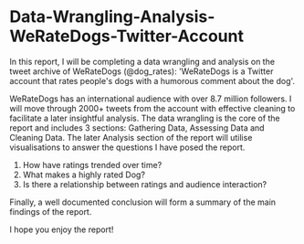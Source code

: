 # Data-Wrangling-Analysis-WeRateDogs-Twitter-Account
In this report, I will be completing a data wrangling and analysis on the tweet archive of WeRateDogs (@dog_rates): 'WeRateDogs is a Twitter account that rates people's dogs with a humorous comment about the dog'.

WeRateDogs has an international audience with over 8.7 million followers. I will move through 2000+ tweets from the account with effective cleaning to facilitate a later insightful analysis. The data wrangling is the core of the report and includes 3 sections: Gathering Data, Assessing Data and Cleaning Data. The later Analysis section of the report will utilise visualisations to answer the questions I have posed the report.

1. How have ratings trended over time? 
2. What makes a highly rated Dog? 
3. Is there a relationship between ratings and audience interaction?

Finally, a well documented conclusion will form a summary of the main findings of the report.

I hope you enjoy the report!
